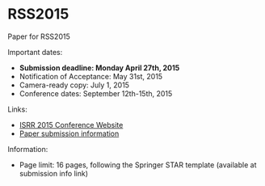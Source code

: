# RSS2015
Paper for RSS2015

Important dates:
* **Submission deadline: Monday April 27th, 2015**
* Notification of Acceptance: May 31st, 2015
* Camera-ready copy: July 1, 2015
* Conference dates: September 12th-15th, 2015

Links:
* [ISRR 2015 Conference Website](http://www.isrr-2015.org/)
* [Paper submission information](http://www.isrr-2015.org/index.php/general-information/paper-submission)

Information:
* Page limit: 16 pages, following the Springer STAR template (available at submission info link)
